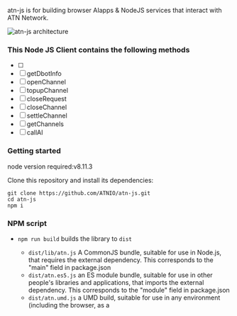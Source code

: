 atn-js is for building browser AIapps & NodeJS services that interact with ATN Network.

![atn-js architecture](http://p5vswdxl9.bkt.clouddn.com/ATN-js.svg)

### This Node JS Client contains the following methods

- [ ] 
- [ ] getDbotInfo
- [ ] openChannel
- [ ] topupChannel
- [ ] closeRequest
- [ ] closeChannel
- [ ] settleChannel
- [ ] getChannels
- [ ] callAI

### Getting started

node version required:v8.11.3

Clone this repository and install its dependencies:

```
git clone https://github.com/ATNIO/atn-js.git
cd atn-js
npm i
```

### NPM script

- `npm run build` builds the library to `dist`

	* `dist/lib/atn.js` A CommonJS bundle, suitable for use in Node.js, that requires the external dependency. This corresponds to the "main" field in package.json
	* `dist/atn.es5.js` an ES module bundle, suitable for use in other people's libraries and applications, that imports the external dependency. This corresponds to the "module" field in package.json
	* `dist/atn.umd.js` a UMD build, suitable for use in any environment (including the browser, as a <script> tag), that includes the external dependency. This corresponds to the "browser" field in package.json

 - `npm t`: Run test suite
 - `npm start`: Run `npm run build` in watch mode
 - `npm run test:watch`: Run test suite in [interactive watch mode](http://facebook.github.io/jest/docs/cli.html#watch)
 - `npm run test:prod`: Run linting and generate coverage
 - `npm run build`: Generate bundles and typings, create docs
 - `npm run lint`: Lints code

### Usage

**Step 1:**
Getting all Dbot count
`atn.getDbotCount()`

**Step 2:**
Getting a Dbot detail 
`atn.getDbotInfo()`

**Step 3:**
Opening a transfer channel
`atn.openChannel()`

**Step 4:**
Calling the AI`lib.callAI()`



#### reference
* [mochajs](https://mochajs.org/#more-information)
